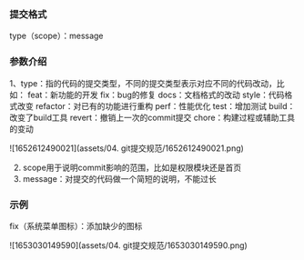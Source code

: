 ### 提交格式

type（scope）：message

### 参数介绍

1、type：指的代码的提交类型，不同的提交类型表⽰对应不同的代码改动，⽐如：
feat：新功能的开发
fix：bug的修复
docs：⽂档格式的改动
style：代码格式改变
refactor：对已有的功能进⾏重构
perf：性能优化
test：增加测试
build：改变了build⼯具
revert：撤销上⼀次的commit提交
chore：构建过程或辅助⼯具的变动

![1652612490021](assets/04. git提交规范/1652612490021.png)

2. scope用于说明commit影响的范围，比如是权限模块还是首页
3. message：对提交的代码做一个简短的说明，不能过长

### 示例

fix（系统菜单图标）：添加缺少的图标



![1653030149590](assets/04. git提交规范/1653030149590.png)

